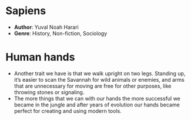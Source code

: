 # Sapiens
- **Author**: Yuval Noah Harari 
- **Genre**: History, Non-fiction, Sociology 

# Human hands
- Another trait we have is that we walk upright on two legs. Standing up, it’s easier to scan the Savannah for wild animals or enemies, and arms that are unnecessary for moving are free for other purposes, like throwing stones or signaling. 
- The more things that we can with our hands the more successful we became in the jungle and after years of evolution our hands became perfect for creating and using modern tools.